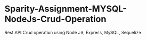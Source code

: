 # Sparity-Assignment-MYSQL-NodeJs-Crud-Operation
Rest API Crud operation using Node JS, Express, MySQL, Sequelize
